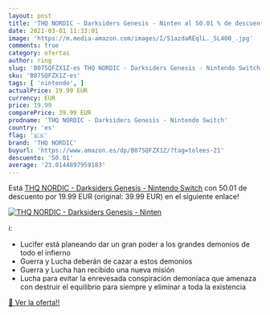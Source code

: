 ```yaml
---
layout: post
title: 'THQ NORDIC - Darksiders Genesis - Ninten al 50.01 % de descuento'
date: 2021-03-01 11:33:01
image: 'https://m.media-amazon.com/images/I/51azdaREqlL._SL400_.jpg'
comments: true
category: ofertas
author: ring
slug: 'B07SQFZX1Z-es THQ NORDIC - Darksiders Genesis - Nintendo Switch'
sku: 'B07SQFZX1Z-es'
tags: [ 'nintendo', ]
actualPrice: 19.99 EUR
currency: EUR
price: 19.99
comparePrice: 39.99 EUR
prodname: 'THQ NORDIC - Darksiders Genesis - Nintendo Switch'
country: 'es'
flag: '🇪🇸'
brand: 'THQ NORDIC'
buyurl: 'https://www.amazon.es/dp/B07SQFZX1Z/?tag=tolees-21'
descuento: '50.01'
average: '23.0144897959183'
---
```


Está [THQ NORDIC - Darksiders Genesis - Nintendo Switch](https://www.amazon.es/dp/B07SQFZX1Z/?tag=tolees-21) con 50.01 de descuento por 19.99 EUR (original: 39.99 EUR) en el siguiente enlace!

[![THQ NORDIC - Darksiders Genesis - Ninten](https://m.media-amazon.com/images/I/51azdaREqlL._SL400_.jpg)](https://www.amazon.es/dp/B07SQFZX1Z/?tag=tolees-21)

ℹ️:

- Lucifer está planeando dar un gran poder a los grandes demonios de todo el infierno
- Guerra y Lucha deberán de cazar a estos demonios
- Guerra y Lucha han recibido una nueva misión
- Lucha para evitar la enrevesada conspiración demoníaca que amenaza con destruir el equilibrio para siempre y eliminar a toda la existencia

[🛒 Ver la oferta!!](https://www.amazon.es/dp/B07SQFZX1Z/?tag=tolees-21)
